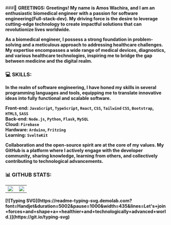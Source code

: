 ###👋 <b>GREETINGS:<b>
Greetings! My name is Amos Wachira, and I am an enthusiastic biomedical engineer with a passion for software engineering(Full-stack-dev). My driving force is the desire to leverage cutting-edge technology to create impactful solutions that can revolutionize lives worldwide.

As a biomedical engineer, I possess a strong foundation in problem-solving and a meticulous approach to addressing healthcare challenges. My expertise encompasses a wide range of medical devices, diagnostics, and various healthcare technologies, inspiring me to bridge the gap between medicine and the digital realm.

### 💻 SKILLS:

In the realm of software engineering, I have honed my skills in several programming languages and tools, equipping me to translate innovative ideas into fully functional and scalable software.

Front-end: `JavaScript`, `TypeScript`, `React`, `CSS`, `Tailwind` `CSS`, `Bootstrap`, `HTML5`, `SASS` 
<br>
Back-end: `Node.js`, `Python`, `Flask`, `MySQL`
<br>
Cloud: `Firebase`
<br>
Hardware: `Arduino`, `Fritzing`
<br>
Learning: `SvelteKit`


Collaboration and the open-source spirit are at the core of my values. My GitHub is a platform where I actively engage with the developer community, sharing knowledge, learning from others, and collectively contributing to technological advancements.
### 📊 GITHUB STATS:
<center>
  <table>
  <tr>
      <td><img  align="left" src="https://github-readme-stats.vercel.app/api?username=AMO15310&count_private=true&show_icons=true&theme=dark&layout=compact" /></td>
      <td><img  src="https://github-readme-streak-stats.herokuapp.com/?user=15310&theme=dark" /></td>    
     
  </tr>   
  </table>
</center>
[![Typing SVG](https://readme-typing-svg.demolab.com?font=Handjet&duration=5002&pause=1000&width=435&lines=Let's+join+forces+and+shape+a++healthier+and+technologically+advanced+world.)](https://git.io/typing-svg)
